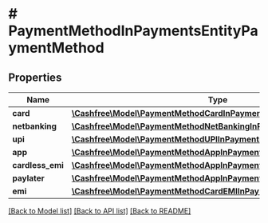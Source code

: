 # # PaymentMethodInPaymentsEntityPaymentMethod

## Properties

Name | Type | Description | Notes
------------ | ------------- | ------------- | -------------
**card** | [**\Cashfree\Model\PaymentMethodCardInPaymentsEntityCard**](PaymentMethodCardInPaymentsEntityCard.md) |  | [optional]
**netbanking** | [**\Cashfree\Model\PaymentMethodNetBankingInPaymentsEntityNetbanking**](PaymentMethodNetBankingInPaymentsEntityNetbanking.md) |  | [optional]
**upi** | [**\Cashfree\Model\PaymentMethodUPIInPaymentsEntityUpi**](PaymentMethodUPIInPaymentsEntityUpi.md) |  | [optional]
**app** | [**\Cashfree\Model\PaymentMethodAppInPaymentsEntityApp**](PaymentMethodAppInPaymentsEntityApp.md) |  | [optional]
**cardless_emi** | [**\Cashfree\Model\PaymentMethodAppInPaymentsEntityApp**](PaymentMethodAppInPaymentsEntityApp.md) |  | [optional]
**paylater** | [**\Cashfree\Model\PaymentMethodAppInPaymentsEntityApp**](PaymentMethodAppInPaymentsEntityApp.md) |  | [optional]
**emi** | [**\Cashfree\Model\PaymentMethodCardEMIInPaymentsEntityEmi**](PaymentMethodCardEMIInPaymentsEntityEmi.md) |  | [optional]

[[Back to Model list]](../../README.md#models) [[Back to API list]](../../README.md#endpoints) [[Back to README]](../../README.md)
